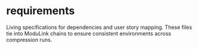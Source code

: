 # requirements

Living specifications for dependencies and user story mapping. These files tie into ModuLink chains to ensure consistent environments across compression runs.
